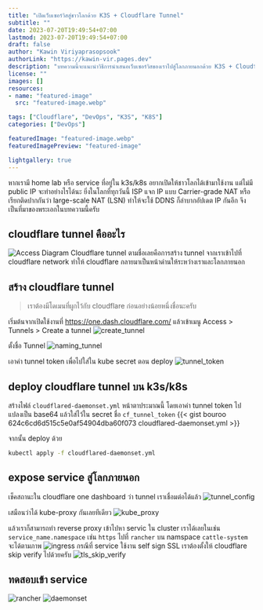 ```yaml
---
title: "เปิดเว็บเซอร์วิสสู่ชาวโลกด้วย K3S + Cloudflare Tunnel"
subtitle: ""
date: 2023-07-20T19:49:54+07:00
lastmod: 2023-07-20T19:49:54+07:00
draft: false
author: "Kawin Viriyaprasopsook"
authorLink: "https://kawin-vir.pages.dev"
description: "บทความนี้จะแนะนำวิธีการนำเสนอเว็บเซอร์วิสของเราไปสู่โลกภายนอกด้วย K3S + Cloudflare Tunnel แบบไม่ต้องง้อ External Public IP"
license: ""
images: []
resources:
- name: "featured-image"
  src: "featured-image.webp"

tags: ["Cloudflare", "DevOps", "K3S", "K8S"]
categories: ["DevOps"]

featuredImage: "featured-image.webp"
featuredImagePreview: "featured-image"

lightgallery: true
---
```


หากเรามี home lab หรือ service ที่อยู่ใน k3s/k8s อยากเปิดให้ชาวโลกได้เข้ามาใช้งาน แต่ไม่มี public IP จะทำอย่างไรได้นะ ยิ่งในโลกที่ทุกวันนี้ ISP แจก IP แบบ Carrier-grade NAT หรือเรียกติดปากกันว่า large-scale NAT (LSN) ทำให้จะใช้ DDNS ก็ลำบากอัปเดต IP กันอีก จึงเป็นที่มาของพระเอกในบทความนี้ครับ

<!--more-->

## cloudflare tunnel คืออะไร
![Access Diagram](img/Access_Diagram.webp "Access Diagram")
Cloudflare tunnel ตามชื่อเลยคือการสร้าง tunnel จากเราเข้าไปที่ cloudflare network ทำให้ cloudflare กลายมาเป็นหน้าด่านให้ระหว่างเราและโลกภายนอก

## สร้าง cloudflare tunnel
> เราต้องมีโดเมนที่ผูกไว้กับ cloudflare ก่อนอย่างน้อยหนึ่งชื่อนะครับ

เริ่มต้นจากเปิดใช้งานที่ https://one.dash.cloudflare.com/
แล้วเข้าเมนู Access > Tunnels > Create a tunnel
![create_tunnel](img/create_tunnel.webp "create_tunnel")

ตั้งชื่อ Tunnel
![naming_tunnel](img/naming_tunnel.webp "naming_tunnel")

เอาค่า tunnel token เพื่อไปใส่ใน kube secret ตอน deploy
![tunnel_token](img/tunnel_token.webp "tunnel_token")

## deploy cloudflare tunnel บน k3s/k8s

สร้างไฟล์ `cloudflared-daemonset.yml` หน้าตาประมาณนี้ โดยเอาค่า tunnel token ไปแปลงเป็น base64 แล้วใส่ไว้ใน secret ชื่อ `cf_tunnel_token`
{{< gist bouroo 624c6cd6d515c5e0af54904dba60f073 cloudflared-daemonset.yml >}}

จากนั้น deploy ด้วย
```bash
kubectl apply -f cloudflared-daemonset.yml
```

## expose service สู่โลกภายนอก
เช็คสถานะใน cloudflare one dashboard ว่า tunnel เราเชื่อมต่อได้แล้ว
![tunnel_config](img/tunnel_config.webp "tunnel_config")

เสมือนว่าได้ kube-proxy กันเลยทีเดียว
![kube_proxy](img/kube_proxy.webp "kube_proxy")

แล้วเราก็สามารถทำ reverse proxy เข้าไปหา servic ใน cluster เราได้เลยในเช่น `service_name.namespace` เช่น `https` ไปที่ `rancher` บน namspace `cattle-system` จะได้ตามภาพ
![ingress](img/ingress.webp "ingress")
กรณีที่ service ใช้งาน self sign SSL เราต้องตั้งให้ cloudflare skip verify ไปด้วยครับ
![tls_skip_verify](img/tls_skip_verify.webp "tls_skip_verify")


## ทดสอบเข้า service
![rancher](img/rancher.webp "rancher")
![daemonset](img/daemonset.webp "daemonset")

